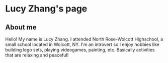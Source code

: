 # Lucy Zhang's page

## About me
Hello! My name is Lucy Zhang. I attended North Rose-Wolcott Highschool, a small school located in Wolcott, NY.
I'm an introvert so I enjoy hobbies like building lego sets, playing videogames, painting, etc. Basically 
activities that are relaxing and peaceful! 



